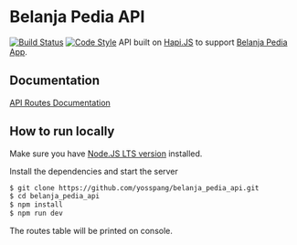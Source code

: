 # Belanja Pedia API 
[![Build Status](https://img.shields.io/travis/yosspang/belanja_pedia_api.svg?style=flat-square)](http://travis-ci.org/yosspang/belanja_pedia_api) [![Code Style](https://img.shields.io/badge/code_style-standard-brightgreen.svg?style=flat-square)](https://standardjs.com/)
API built on [Hapi.JS](https://hapi.dev/) to support [Belanja Pedia App](https://github.com/yosspang/belanja_pedia).


## Documentation
[API Routes Documentation](http://belanja-pedia-api.herokuapp.com/documentation)

## How to run locally
Make sure you have [Node.JS LTS version](https://nodejs.org/en/download/) installed.

Install the dependencies and start the server
```sh
$ git clone https://github.com/yosspang/belanja_pedia_api.git
$ cd belanja_pedia_api
$ npm install 
$ npm run dev
```
The routes table will be printed on console. 